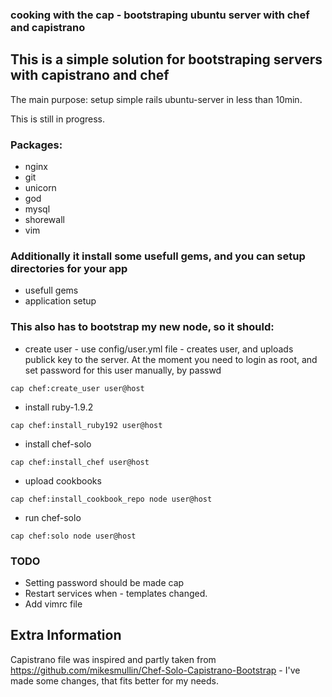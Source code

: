 ### cooking with the cap - bootstraping ubuntu server with chef and capistrano

## This is a simple solution for bootstraping servers with capistrano and chef

The main purpose: setup simple rails ubuntu-server in less than 10min.

This is still in progress.

### Packages:
* nginx
* git
* unicorn
* god
* mysql
* shorewall
* vim

### Additionally it install some usefull gems, and you can setup directories for your app
* usefull gems
* application setup

### This also has to bootstrap my new node, so it should:

* create user - use config/user.yml file - creates user, and uploads publick key to the server. At the moment you need to login as root, and set password for this user manually, by passwd

`
cap chef:create_user user@host
`

* install ruby-1.9.2

`
cap chef:install_ruby192 user@host
`

* install chef-solo

`
cap chef:install_chef user@host
`

* upload cookbooks

`
cap chef:install_cookbook_repo node user@host
`

* run chef-solo

`
cap chef:solo node user@host
`

### TODO
* Setting password should be made cap
* Restart services when - templates changed.
* Add vimrc file

## Extra Information

Capistrano file was inspired and partly taken from https://github.com/mikesmullin/Chef-Solo-Capistrano-Bootstrap - I've made some changes, that fits better for my needs.
